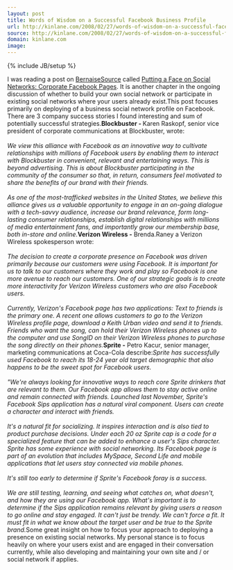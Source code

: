 ```yaml
---
layout: post
title: Words of Wisdom on a Successful Facebook Business Profile
url: http://kinlane.com/2008/02/27/words-of-wisdom-on-a-successful-facebook-business-profile/
source: http://kinlane.com/2008/02/27/words-of-wisdom-on-a-successful-facebook-business-profile/
domain: kinlane.com
image: 
---
```

{% include JB/setup %}<p>I was reading a post on <a href="http://bernaisesource.blog.com/">BernaiseSource</a> called <a href="http://bernaisesource.blog.com/2775040/">Putting a Face on Social Networks: Corporate Facebook Pages</a>. It is another chapter in the ongoing discussion of whether to build your own social network or participate in existing social networks where your users already exist.This post focuses primarily on deploying of a business social network profile on Facebook.  There are 3 company success stories I found interesting and sum of potentially successful strategies.<strong>Blockbuster - </strong>Karen Raskopf, senior vice president of corporate communications at Blockbuster, wrote:<br /><br /><em>We view this alliance with Facebook as an innovative way to cultivate relationships with millions of Facebook users by enabling them to interact with Blockbuster in convenient, relevant and entertaining ways. This is beyond advertising. This is about Blockbuster participating in the community of the consumer so that, in return, consumers feel motivated to share the benefits of our brand with their friends.<br /><br />As one of the most-trafficked websites in the United States, we believe this alliance gives us a valuable opportunity to engage in an on-going dialogue with a tech-savvy audience, increase our brand relevance, form long-lasting consumer relationships, establish digital relationships with millions of media entertainment fans, and importantly grow our membership base, both in-store and online.</em><strong>Verizon Wireless -</strong> Brenda.Raney a Verizon Wireless spokesperson wrote:<br /><br /><em>The decision to create a corporate presence on Facebook was driven primarily because our customers were using Facebook. It is important for us to talk to our customers where they work and play so Facebook is one more avenue to reach our customers. One of our strategic goals is to create more interactivity for Verizon Wireless customers who are also Facebook users.<br /><br />Currently, Verizon's Facebook page has two applications: Text to friends is the primary one. A recent one allows customers to go to the Verizon Wireless profile page, download a Keith Urban video and send it to friends. Friends who want the song, can hold their Verizon Wireless phones up to the computer and use SongID on their Verizon Wireless phones to purchase the song directly on their phones.</em><strong>Sprite -</strong> Petro Kacur, senior manager, marketing communications at Coca-Cola describe:<em>Sprite has successfully used Facebook to reach its 18-24 year old target demographic that also happens to be the sweet spot for Facebook users.<br /><br />"We're always looking for innovative ways to reach core Sprite drinkers that are relevant to them. Our Facebook app allows them to stay active online and remain connected with friends. Launched last November, Sprite's Facebook Sips application has a natural viral component. Users can create a character and interact with friends.<br /><br />It's a natural fit for socializing. It inspires interaction and is also tied to product purchase decisions. Under each 20 oz Sprite cap is a code for a specialized feature that can be added to enhance a user's Sips character. Sprite has some experience with social networking. Its Facebook page is part of an evolution that includes MySpace, Second Life and mobile applications that let users stay connected via mobile phones.<br /><br />It's still too early to determine if Sprite's Facebook foray is a success.<br /><br />We are still testing, learning, and seeing what catches on, what doesn't, and how they are using our Facebook app. What's important is to determine if the Sips application remains relevant by giving users a reason to go online and stay engaged. It can't just be trendy. We can't force a fit. It must fit in what we know about the target user and be true to the Sprite brand.</em>Some great insight on how to focus your approach to deploying a presence on existing social networks.  My personal stance is to focus heavily on where your users exist and are engaged in their conversation currently, while also developing and maintaining your own site and / or social network if applies.  </p>
